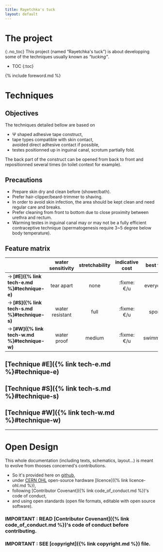```yaml
---
title: Rayetchka's tuck
layout: default
---
```


# The project
{:.no_toc}
This project (named “Rayetchka's tuck”) is about developping some of the techniques usually known as *“tucking”*.  

* TOC
{:toc}

{% include foreword.md %}

# Techniques

## Objectives

The techniques detailed bellow are based on
- Ψ shaped adhesive tape construct,
- tape types compatible with skin contact,  
  avoided direct adhesive contact if possible,
- testes positionned up in inguinal canal, scrotum partially fold.

The back part of the construct can be opened from back to front
and repositionned several times (in toilet context for example).

## Precautions

- Prepare skin dry and clean before (shower/bath).
- Prefer hair-clipper/beard-trimmer to shaving.
- In order to avoid skin infection, the area should be kept
  clean and need regular care and breaks.
- Prefer cleaning from front to bottom due to close proximity
  between urethra and rectum.
- Warming testes in inguinal canal may or may not be a fully
  efficient contraceptive technique (spermatogenesis require
  3~5 degree below body temperature).

## Feature matrix

|                | water sensitivity | stretchability | indicative cost | best for |
|----------------|:-----------------:|:--------------:|:---------------:|:--------:|
| → **[#E]({% link tech-e.md %}#technique-e)** |    tear apart     |       none     |    :fixme: €/u  | everyday |
| → **[#S]({% link tech-s.md %}#technique-s)** |  water resistant  |       full     |    :fixme: €/u  |  sport   |
| → **[#W]({% link tech-w.md %}#technique-w)** |  water proof      |     medium     |    :fixme: €/u  | swimming |

## [Technique #E]({% link tech-e.md %}#technique-e)
## [Technique #S]({% link tech-s.md %}#technique-s)
## [Technique #W]({% link tech-w.md %}#technique-w)

---

# Open Design

This whole documentation (including texts, schematics, layout...) is meant to evolve from thooses concerned's contributions.  

- So it's provided here on [github](http://github.com/rayetchka/rayetchka.github.io),
- under [CERN OHL](http://ohwr.org/cernohl) open-source hardware [licence]({% link licence-ohl.md %}),
- following [Contributor Covenant]({% link code_of_conduct.md %})'s code of conduct,
- and using open standards (open file formats, editable with open source software).

### IMPORTANT : READ [Contributor Covenant]({% link code_of_conduct.md %})'s code of conduct before contributing.
### IMPORTANT : SEE [copyright]({% link copyright.md %}) file.


